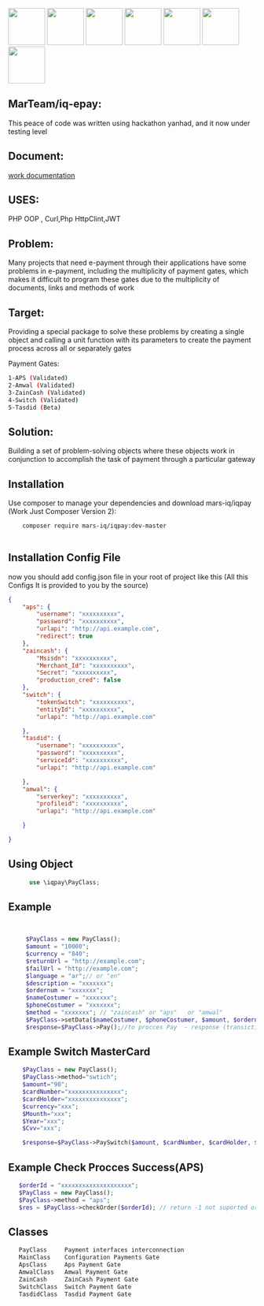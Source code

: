 
<div>
    <img src="https://mohammedakeel.online/logos/mars.png" width="75">
    <img src="https://mohammedakeel.online/logos/yanhad.png" width="75">
    <img src="https://mohammedakeel.online/logos/station.jpg" width="75">
    <img src="https://mohammedakeel.online/logos/amwal.jpg" width="75">
    <img src="https://mohammedakeel.online/logos/zaincash.png" width="75">
    <img src="https://mohammedakeel.online/logos/aps.png" width="75">
    <img src="https://mohammedakeel.online/logos/switch.jpg" width="75">
</div>

MarTeam/iq-epay:
-----
This peace of code was written using hackathon yanhad, and it now under testing level

Document:
-----
<a href="http://mohammedakeel.online/logos/marsteam.pdf" target="_blank">work documentation</a>

USES:
----
PHP OOP , Curl,Php HttpClint,JWT


Problem:
------
Many projects that need e-payment through their applications have some problems in e-payment, including the multiplicity of payment gates, which makes it difficult to program these gates due to the multiplicity of documents, links and methods of work

Target:
-----
Providing a special package to solve these problems by creating a single object and calling a unit function with its parameters to create the payment process across all or separately gates

Payment Gates:
```bash
1-APS (Validated)
2-Amwal (Validated)
3-ZainCash (Validated)
4-Switch (Validated)
5-Tasdid (Beta)
```
Solution:
------
Building a set of problem-solving objects where these objects work in conjunction to accomplish the task of payment through a particular gateway

Installation
------------

Use composer to manage your dependencies and download mars-iq/iqpay (Work Just Composer Version 2):

```bash
    composer require mars-iq/iqpay:dev-master 
    
```
Installation Config File
-------------
now you should add config.json file in your root of project like this (All this Configs It is provided to you by the source)
```json
{
    "aps": {
        "username": "xxxxxxxxxx",
        "password": "xxxxxxxxxx",
        "urlapi": "http://api.example.com",
        "redirect": true
    },
    "zaincash": {
        "Msisdn": "xxxxxxxxxx",
        "Merchant_Id": "xxxxxxxxxx",
        "Secret": "xxxxxxxxxx",
        "production_cred": false
    },
    "switch": {
        "tokenSwitch": "xxxxxxxxxx",
        "entityId": "xxxxxxxxxx",
        "urlapi": "http://api.example.com"

    },
    "tasdid": {
        "username": "xxxxxxxxxx",
        "password": "xxxxxxxxxx",
        "serviceId": "xxxxxxxxxx",
        "urlapi": "http://api.example.com"

    },
    "amwal": {
        "serverkey": "xxxxxxxxxx",
        "profileid": "xxxxxxxxxx",
        "urlapi": "http://api.example.com"

    }

}

```


Using Object
----------
```php
      use \iqpay\PayClass;
 ```
Example
---------
```php

  
     $PayClass = new PayClass();
     $amount = "10000";
     $currency = "840";
     $returnUrl = "http://example.com";
     $failUrl = "http://example.com";
     $language = "ar";// or "en"
     $description = "xxxxxxx";
     $ordernum = "xxxxxxx";
     $nameCostumer = "xxxxxxx";
     $phoneCostumer = "xxxxxxx";
     $method = "xxxxxxx"; // "zaincash" or "aps"   or "amwal"
     $PayClass->setData($nameCostumer, $phoneCostumer, $amount, $ordernum, $currency, $returnUrl, $failUrl, $language, $description, $method);//for set data to object
     $response=$PayClass->Pay();//to procces Pay  - response (transiction_id,url)
```
Example Switch MasterCard
---------
```php
    $PayClass = new PayClass();
    $PayClass->method="swtich";
    $amount="90";
    $cardNumber="xxxxxxxxxxxxxxx";
    $cardHolder="xxxxxxxxxxxxxxx";
    $currency="xxx";
    $Mounth="xxx";
    $Year="xxx";
    $Cvv="xxx";

    $response=$PayClass->PaySwitch($amount, $cardNumber, $cardHolder, $currency, $Mounth, $Year, $Cvv);
```
Example Check Procces Success(APS)
---------
```php
   $orderId = "xxxxxxxxxxxxxxxxxxxx";
   $PayClass = new PayClass();
   $PayClass->method = "aps";
   $res = $PayClass->checkOrder($orderId); // return -1 not suported or 1 succes or 0 error
```

Classes
-----
```bash
   PayClass     Payment interfaces interconnection 
   MainClass    Configuration Payments Gate	 
   ApsClass     Aps Payment Gate 
   AmwalClass 	Amwal Payment Gate	
   ZainCash	    ZainCash Payment Gate		
   SwitchClass	Switch Payment Gate	
   TasdidClass	Tasdid Payment Gate		
  ```
  


